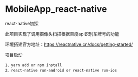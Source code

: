 # MobileApp_react-native
react-native初探

此项目实现了调用摄像头扫描根据百度api识别车牌号的功能

环境搭建官方地址：https://reactnative.cn/docs/getting-started/

项目启动
```
1、yarn add or npm install
2、react-native run-android or react-native run-ios
```
